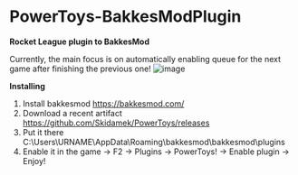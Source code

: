 # PowerToys-BakkesModPlugin

**Rocket League plugin to BakkesMod**

Currently, the main focus is on automatically enabling queue for the next game after finishing the previous one!
![image](https://user-images.githubusercontent.com/67871298/162564167-256b8498-2317-4d5e-9b88-07177f057d6d.png)

**Installing**

1. Install bakkesmod https://bakkesmod.com/
2. Download a recent artifact https://github.com/Skidamek/PowerToys/releases
3. Put it there C:\Users\URNAME\AppData\Roaming\bakkesmod\bakkesmod\plugins
4. Enable it in the game -> F2 -> Plugins -> PowerToys! -> Enable plugin -> Enjoy!

